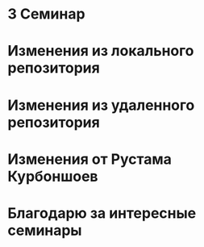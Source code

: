 # 3 Семинар

# Изменения из локального репозитория

# Изменения из удаленного репозитория

# Изменения от Рустама Курбоншоев

# Благодарю за интересные семинары